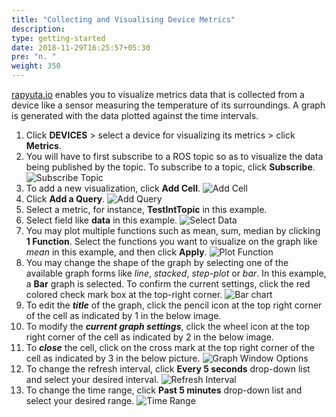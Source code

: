 ```yaml
---
title: "Collecting and Visualising Device Metrics"
description:
type: getting-started
date: 2018-11-29T16:25:57+05:30
pre: "n. "
weight: 350
---
```

[rapyuta.io](https://console.rapyuta.io) enables you to visualize metrics data that is
collected from a device like a sensor measuring the temperature of its surroundings.
A graph is generated with the data plotted against the time intervals.

1. Click **DEVICES** > select a device for visualizing its metrics > click **Metrics**.
2. You will have to first subscribe to a ROS topic so as to visualize the data being published by the topic. To subscribe to a topic, click **Subscribe**.
![Subscribe Topic](/images/getting-started/subscribe-topic.png?classes=border,shadow&width=70pc)
3. To add a new visualization, click **Add Cell**.
![Add Cell](/images/getting-started/add-cell.png?classes=border,shadow&width=70pc)
4. Click **Add a Query**.
![Add Query](/images/getting-started/add-query.png?classes=border,shadow&width=70pc)
5. Select a metric, for instance, **TestIntTopic** in this example.
6. Select field like **data** in this example.
![Select Data](/images/getting-started/select-field-data.png?classes=border,shadow&width=70pc)
7. You may plot multiple functions such as mean, sum, median by clicking **1 Function**. Select the functions you want to visualize on the graph like *mean* in this example, and then click **Apply**.
![Plot Function](/images/getting-started/function.png?classes=border,shadow&width=70pc)
8. You may change the shape of the graph by selecting one of the available graph forms like *line*, *stacked*, *step-plot* or *bar*. In this example, a **Bar** graph is selected. To confirm the current settings, click the red colored check mark box at the top-right corner.
![Bar chart](/images/getting-started/bar-chart.png?classes=border,shadow&width=70pc)
9. To edit the ***title*** of the graph, click the pencil icon at the top right corner of the cell as indicated by 1 in the below image.
10. To modify the ***current graph settings***, click the wheel icon at the top right corner of the cell as indicated by 2 in the below image.
11. To ***close*** the cell, click on the cross mark at the top right corner of the cell as indicated by 3 in the below picture.
![Graph Window Options](/images/getting-started/graph-window.png?classes=border,shadow&width=70pc)
12. To change the refresh interval, click **Every 5 seconds** drop-down list and select your desired interval.
![Refresh Interval](/images/getting-started/refresh-interval.png?classes=border,shadow&width=70pc)
13. To change the time range, click **Past 5 minutes** drop-down list and select your desired range.
![Time Range](/images/getting-started/time-range.png?classes=border,shadow&width=70pc)
